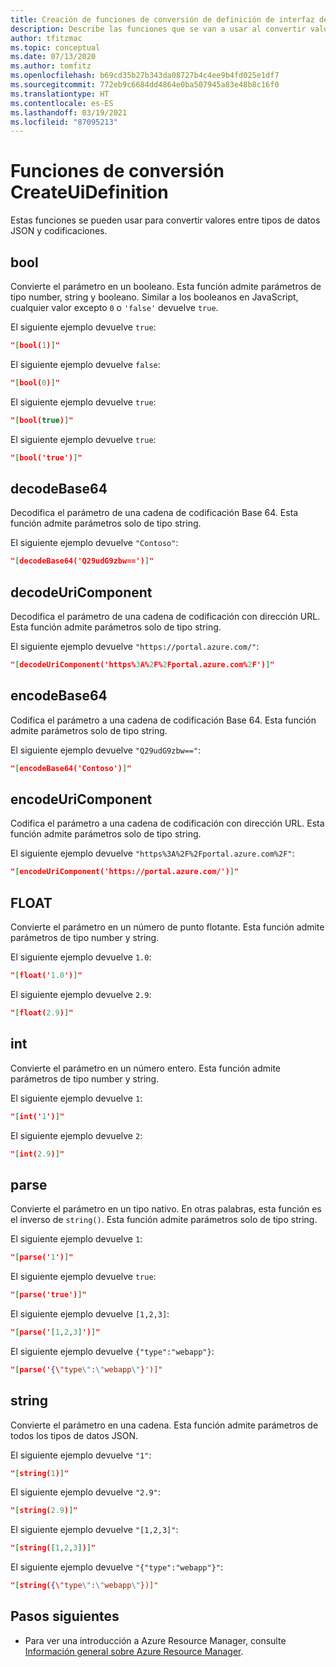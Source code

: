 ```yaml
---
title: Creación de funciones de conversión de definición de interfaz de usuario
description: Describe las funciones que se van a usar al convertir valores entre los tipos de datos y las codificaciones.
author: tfitzmac
ms.topic: conceptual
ms.date: 07/13/2020
ms.author: tomfitz
ms.openlocfilehash: b69cd35b27b343da08727b4c4ee9b4fd025e1df7
ms.sourcegitcommit: 772eb9c6684dd4864e0ba507945a83e48b8c16f0
ms.translationtype: HT
ms.contentlocale: es-ES
ms.lasthandoff: 03/19/2021
ms.locfileid: "87095213"
---
```

# <a name="createuidefinition-conversion-functions"></a>Funciones de conversión CreateUiDefinition

Estas funciones se pueden usar para convertir valores entre tipos de datos JSON y codificaciones.

## <a name="bool"></a>bool

Convierte el parámetro en un booleano. Esta función admite parámetros de tipo number, string y booleano. Similar a los booleanos en JavaScript, cualquier valor excepto `0` o `'false'` devuelve `true`.

El siguiente ejemplo devuelve `true`:

```json
"[bool(1)]"
```

El siguiente ejemplo devuelve `false`:

```json
"[bool(0)]"
```

El siguiente ejemplo devuelve `true`:

```json
"[bool(true)]"
```

El siguiente ejemplo devuelve `true`:

```json
"[bool('true')]"
```

## <a name="decodebase64"></a>decodeBase64

Decodifica el parámetro de una cadena de codificación Base 64. Esta función admite parámetros solo de tipo string.

El siguiente ejemplo devuelve `"Contoso"`:

```json
"[decodeBase64('Q29udG9zbw==')]"
```

## <a name="decodeuricomponent"></a>decodeUriComponent

Decodifica el parámetro de una cadena de codificación con dirección URL. Esta función admite parámetros solo de tipo string.

El siguiente ejemplo devuelve `"https://portal.azure.com/"`:

```json
"[decodeUriComponent('https%3A%2F%2Fportal.azure.com%2F')]"
```

## <a name="encodebase64"></a>encodeBase64

Codifica el parámetro a una cadena de codificación Base 64. Esta función admite parámetros solo de tipo string.

El siguiente ejemplo devuelve `"Q29udG9zbw=="`:

```json
"[encodeBase64('Contoso')]"
```

## <a name="encodeuricomponent"></a>encodeUriComponent

Codifica el parámetro a una cadena de codificación con dirección URL. Esta función admite parámetros solo de tipo string.

El siguiente ejemplo devuelve `"https%3A%2F%2Fportal.azure.com%2F"`:

```json
"[encodeUriComponent('https://portal.azure.com/')]"
```

## <a name="float"></a>FLOAT

Convierte el parámetro en un número de punto flotante. Esta función admite parámetros de tipo number y string.

El siguiente ejemplo devuelve `1.0`:

```json
"[float('1.0')]"
```

El siguiente ejemplo devuelve `2.9`:

```json
"[float(2.9)]"
```

## <a name="int"></a>int

Convierte el parámetro en un número entero. Esta función admite parámetros de tipo number y string.

El siguiente ejemplo devuelve `1`:

```json
"[int('1')]"
```

El siguiente ejemplo devuelve `2`:

```json
"[int(2.9)]"
```

## <a name="parse"></a>parse

Convierte el parámetro en un tipo nativo. En otras palabras, esta función es el inverso de `string()`. Esta función admite parámetros solo de tipo string.

El siguiente ejemplo devuelve `1`:

```json
"[parse('1')]"
```

El siguiente ejemplo devuelve `true`:

```json
"[parse('true')]"
```

El siguiente ejemplo devuelve `[1,2,3]`:

```json
"[parse('[1,2,3]')]"
```

El siguiente ejemplo devuelve `{"type":"webapp"}`:

```json
"[parse('{\"type\":\"webapp\"}')]"
```

## <a name="string"></a>string

Convierte el parámetro en una cadena. Esta función admite parámetros de todos los tipos de datos JSON.

El siguiente ejemplo devuelve `"1"`:

```json
"[string(1)]"
```

El siguiente ejemplo devuelve `"2.9"`:

```json
"[string(2.9)]"
```

El siguiente ejemplo devuelve `"[1,2,3]"`:

```json
"[string([1,2,3])]"
```

El siguiente ejemplo devuelve `"{"type":"webapp"}"`:

```json
"[string({\"type\":\"webapp\"})]"
```

## <a name="next-steps"></a>Pasos siguientes

* Para ver una introducción a Azure Resource Manager, consulte [Información general sobre Azure Resource Manager](../management/overview.md).
